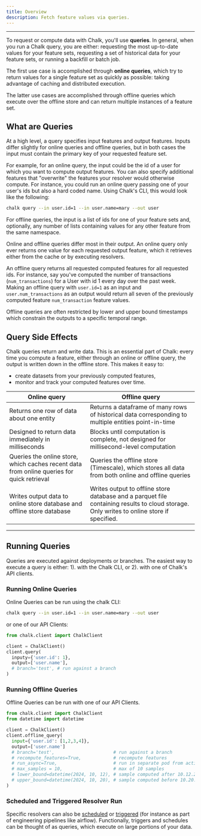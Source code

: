 ```yaml
---
title: Overview
description: Fetch feature values via queries.
---
```


---

To request or compute data with Chalk, you'll use **queries**. In general,
when you run a Chalk query, you are either: requesting the most up-to-date
values for your feature sets, requesting a set of historical data
for your feature sets, or running a backfill or batch job.

The first use case is accomplished through **online queries**, which try to
return values for a single feature set as quickly as possible: taking
advantage of caching and distributed execution.

The latter use cases are accomplished through offline queries which execute
over the offline store and can return multiple instances of a feature set.

## What are Queries

At a high level, a query specifies input features and output features.
Inputs differ slightly for online queries and offline queries, but in both
cases the input must contain the primary key of your requested feature set.

For example, for an online query, the input could be the id of a user for
which you want to compute output features. You can also specify additional
features that "overwrite" the features your resolver would otherwise compute.
For instance, you could run an online query passing one of your user's ids but also
a hard coded name. Using Chalk's CLI, this would look like the following:

```sh
chalk query --in user.id=1 --in user.name=mary --out user
```

For offline queries, the input is a list of ids for one of your feature
sets and, optionally, any number of lists containing values for any other
feature from the same namespace.

Online and offline queries differ most in their output. An online
query only ever returns one value for each requested output feature, which
it retrieves either from the cache or by executing resolvers.

An offline query returns all requested computed features for all requested ids.
For instance, say you've computed the number of transactions (`num_transactions`)
for a User with id 1 every day over the past week. Making an offline query
with `user.id=1` as an input and `user.num_transactions` as an output would
return all seven of the previously computed feature `num_transaction` feature
values.

Offline queries are often restricted by lower and upper bound timestamps
which constrain the outputs to a specific temporal range.

## Query Side Effects

Chalk queries return and write data. This is an essential part of
Chalk: every time you compute a feature, either through an online or offline
query, the output is written down in the offline store. This makes it easy to:

- create datasets from your previously computed features,
- monitor and track your computed features over time.

| Online query                                                                               | Offline query                                                                                                                             |
| ------------------------------------------------------------------------------------------ | ----------------------------------------------------------------------------------------------------------------------------------------- |
| Returns one row of data about one entity                                                   | Returns a dataframe of many rows of historical data corresponding to multiple entities point-in-time                                      |
| Designed to return data immediately in milliseconds                                        | Blocks until computation is complete, not designed for millisecond-level computation                                                      |
| Queries the online store, which caches recent data from online queries for quick retrieval | Queries the offline store (Timescale), which stores all data from both online and offline queries                                         |
| Writes output data to online store database and offline store database                     | Writes output to offline store database and a parquet file containing results to cloud storage. Only writes to online store if specified. |

---

## Running Queries

Queries are executed against deployments or branches. The easiest way to execute
a query is either: 1). with the Chalk CLI, or 2). with one of Chalk's API
clients.

### Running Online Queries

Online Queries can be run using the chalk CLI:

```bash
chalk query --in user.id=1 --in user.name=mary --out user
```

or one of our API Clients:

```python
from chalk.client import ChalkClient

client = ChalkClient()
client.query(
  inputy={'user.id': 1},
  output=['user.name'],
  # branch='test', # run against a branch
)
```

### Running Offline Queries

Offline Queries can be run with one of our API Clients.

```python
from chalk.client import ChalkClient
from datetime import datetime

client = ChalkClient()
client.offline_query(
  input={'user.id': [1,2,3,4]},
  output=['user.name']
  # branch='test',                      # run against a branch
  # recompute_features=True,            # recompute features
  # run_async=True,                     # run in separate pod from active deployment
  # max_samples = 10,                   # max of 10 samples
  # lower_bound=datetime(2024, 10, 12), # sample computed after 10.12.2024
  # upper_bound=datetime(2024, 10, 20), # sample computed before 10.20.2024
)
```

### Scheduled and Triggered Resolver Run

Specific resolvers can also be [scheduled](/docs/resolver-cron) or [triggered](/docs/runs) (for instance as part of engineering pipelines like airflow). Functionally, triggers and schedules can be thought of as queries, which execute on large portions of your data.
